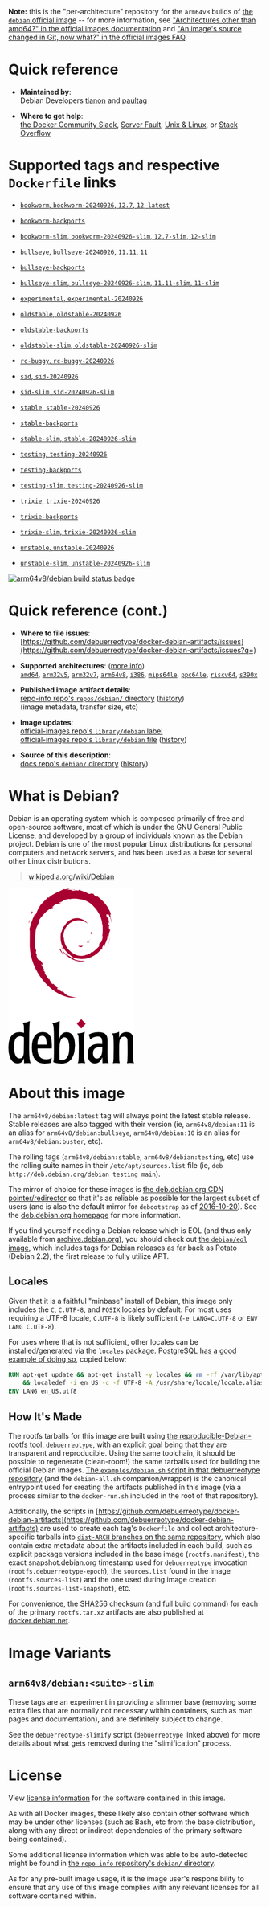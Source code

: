 <!--

********************************************************************************

WARNING:

    DO NOT EDIT "debian/README.md"

    IT IS AUTO-GENERATED

    (from the other files in "debian/" combined with a set of templates)

********************************************************************************

-->

**Note:** this is the "per-architecture" repository for the `arm64v8` builds of [the `debian` official image](https://hub.docker.com/_/debian) -- for more information, see ["Architectures other than amd64?" in the official images documentation](https://github.com/docker-library/official-images#architectures-other-than-amd64) and ["An image's source changed in Git, now what?" in the official images FAQ](https://github.com/docker-library/faq#an-images-source-changed-in-git-now-what).

# Quick reference

-	**Maintained by**:  
	Debian Developers [tianon](https://qa.debian.org/developer.php?login=tianon) and [paultag](https://qa.debian.org/developer.php?login=paultag)

-	**Where to get help**:  
	[the Docker Community Slack](https://dockr.ly/comm-slack), [Server Fault](https://serverfault.com/help/on-topic), [Unix & Linux](https://unix.stackexchange.com/help/on-topic), or [Stack Overflow](https://stackoverflow.com/help/on-topic)

# Supported tags and respective `Dockerfile` links

-	[`bookworm`, `bookworm-20240926`, `12.7`, `12`, `latest`](https://github.com/debuerreotype/docker-debian-artifacts/blob/3be133a78800b544b953c709c08b468892ca26d4/bookworm/Dockerfile)

-	[`bookworm-backports`](https://github.com/debuerreotype/docker-debian-artifacts/blob/3be133a78800b544b953c709c08b468892ca26d4/bookworm/backports/Dockerfile)

-	[`bookworm-slim`, `bookworm-20240926-slim`, `12.7-slim`, `12-slim`](https://github.com/debuerreotype/docker-debian-artifacts/blob/3be133a78800b544b953c709c08b468892ca26d4/bookworm/slim/Dockerfile)

-	[`bullseye`, `bullseye-20240926`, `11.11`, `11`](https://github.com/debuerreotype/docker-debian-artifacts/blob/3be133a78800b544b953c709c08b468892ca26d4/bullseye/Dockerfile)

-	[`bullseye-backports`](https://github.com/debuerreotype/docker-debian-artifacts/blob/3be133a78800b544b953c709c08b468892ca26d4/bullseye/backports/Dockerfile)

-	[`bullseye-slim`, `bullseye-20240926-slim`, `11.11-slim`, `11-slim`](https://github.com/debuerreotype/docker-debian-artifacts/blob/3be133a78800b544b953c709c08b468892ca26d4/bullseye/slim/Dockerfile)

-	[`experimental`, `experimental-20240926`](https://github.com/debuerreotype/docker-debian-artifacts/blob/3be133a78800b544b953c709c08b468892ca26d4/experimental/Dockerfile)

-	[`oldstable`, `oldstable-20240926`](https://github.com/debuerreotype/docker-debian-artifacts/blob/3be133a78800b544b953c709c08b468892ca26d4/oldstable/Dockerfile)

-	[`oldstable-backports`](https://github.com/debuerreotype/docker-debian-artifacts/blob/3be133a78800b544b953c709c08b468892ca26d4/oldstable/backports/Dockerfile)

-	[`oldstable-slim`, `oldstable-20240926-slim`](https://github.com/debuerreotype/docker-debian-artifacts/blob/3be133a78800b544b953c709c08b468892ca26d4/oldstable/slim/Dockerfile)

-	[`rc-buggy`, `rc-buggy-20240926`](https://github.com/debuerreotype/docker-debian-artifacts/blob/3be133a78800b544b953c709c08b468892ca26d4/rc-buggy/Dockerfile)

-	[`sid`, `sid-20240926`](https://github.com/debuerreotype/docker-debian-artifacts/blob/3be133a78800b544b953c709c08b468892ca26d4/sid/Dockerfile)

-	[`sid-slim`, `sid-20240926-slim`](https://github.com/debuerreotype/docker-debian-artifacts/blob/3be133a78800b544b953c709c08b468892ca26d4/sid/slim/Dockerfile)

-	[`stable`, `stable-20240926`](https://github.com/debuerreotype/docker-debian-artifacts/blob/3be133a78800b544b953c709c08b468892ca26d4/stable/Dockerfile)

-	[`stable-backports`](https://github.com/debuerreotype/docker-debian-artifacts/blob/3be133a78800b544b953c709c08b468892ca26d4/stable/backports/Dockerfile)

-	[`stable-slim`, `stable-20240926-slim`](https://github.com/debuerreotype/docker-debian-artifacts/blob/3be133a78800b544b953c709c08b468892ca26d4/stable/slim/Dockerfile)

-	[`testing`, `testing-20240926`](https://github.com/debuerreotype/docker-debian-artifacts/blob/3be133a78800b544b953c709c08b468892ca26d4/testing/Dockerfile)

-	[`testing-backports`](https://github.com/debuerreotype/docker-debian-artifacts/blob/3be133a78800b544b953c709c08b468892ca26d4/testing/backports/Dockerfile)

-	[`testing-slim`, `testing-20240926-slim`](https://github.com/debuerreotype/docker-debian-artifacts/blob/3be133a78800b544b953c709c08b468892ca26d4/testing/slim/Dockerfile)

-	[`trixie`, `trixie-20240926`](https://github.com/debuerreotype/docker-debian-artifacts/blob/3be133a78800b544b953c709c08b468892ca26d4/trixie/Dockerfile)

-	[`trixie-backports`](https://github.com/debuerreotype/docker-debian-artifacts/blob/3be133a78800b544b953c709c08b468892ca26d4/trixie/backports/Dockerfile)

-	[`trixie-slim`, `trixie-20240926-slim`](https://github.com/debuerreotype/docker-debian-artifacts/blob/3be133a78800b544b953c709c08b468892ca26d4/trixie/slim/Dockerfile)

-	[`unstable`, `unstable-20240926`](https://github.com/debuerreotype/docker-debian-artifacts/blob/3be133a78800b544b953c709c08b468892ca26d4/unstable/Dockerfile)

-	[`unstable-slim`, `unstable-20240926-slim`](https://github.com/debuerreotype/docker-debian-artifacts/blob/3be133a78800b544b953c709c08b468892ca26d4/unstable/slim/Dockerfile)

[![arm64v8/debian build status badge](https://img.shields.io/jenkins/s/https/doi-janky.infosiftr.net/job/multiarch/job/arm64v8/job/debian.svg?label=arm64v8/debian%20%20build%20job)](https://doi-janky.infosiftr.net/job/multiarch/job/arm64v8/job/debian/)

# Quick reference (cont.)

-	**Where to file issues**:  
	[https://github.com/debuerreotype/docker-debian-artifacts/issues](https://github.com/debuerreotype/docker-debian-artifacts/issues?q=)

-	**Supported architectures**: ([more info](https://github.com/docker-library/official-images#architectures-other-than-amd64))  
	[`amd64`](https://hub.docker.com/r/amd64/debian/), [`arm32v5`](https://hub.docker.com/r/arm32v5/debian/), [`arm32v7`](https://hub.docker.com/r/arm32v7/debian/), [`arm64v8`](https://hub.docker.com/r/arm64v8/debian/), [`i386`](https://hub.docker.com/r/i386/debian/), [`mips64le`](https://hub.docker.com/r/mips64le/debian/), [`ppc64le`](https://hub.docker.com/r/ppc64le/debian/), [`riscv64`](https://hub.docker.com/r/riscv64/debian/), [`s390x`](https://hub.docker.com/r/s390x/debian/)

-	**Published image artifact details**:  
	[repo-info repo's `repos/debian/` directory](https://github.com/docker-library/repo-info/blob/master/repos/debian) ([history](https://github.com/docker-library/repo-info/commits/master/repos/debian))  
	(image metadata, transfer size, etc)

-	**Image updates**:  
	[official-images repo's `library/debian` label](https://github.com/docker-library/official-images/issues?q=label%3Alibrary%2Fdebian)  
	[official-images repo's `library/debian` file](https://github.com/docker-library/official-images/blob/master/library/debian) ([history](https://github.com/docker-library/official-images/commits/master/library/debian))

-	**Source of this description**:  
	[docs repo's `debian/` directory](https://github.com/docker-library/docs/tree/master/debian) ([history](https://github.com/docker-library/docs/commits/master/debian))

# What is Debian?

Debian is an operating system which is composed primarily of free and open-source software, most of which is under the GNU General Public License, and developed by a group of individuals known as the Debian project. Debian is one of the most popular Linux distributions for personal computers and network servers, and has been used as a base for several other Linux distributions.

> [wikipedia.org/wiki/Debian](https://en.wikipedia.org/wiki/Debian)

![logo](https://raw.githubusercontent.com/docker-library/docs/b449be7df57e9ed9086bb5821bfb5d6cdc5d67a4/debian/logo.png)

# About this image

The `arm64v8/debian:latest` tag will always point the latest stable release. Stable releases are also tagged with their version (ie, `arm64v8/debian:11` is an alias for `arm64v8/debian:bullseye`, `arm64v8/debian:10` is an alias for `arm64v8/debian:buster`, etc).

The rolling tags (`arm64v8/debian:stable`, `arm64v8/debian:testing`, etc) use the rolling suite names in their `/etc/apt/sources.list` file (ie, `deb http://deb.debian.org/debian testing main`).

The mirror of choice for these images is [the deb.debian.org CDN pointer/redirector](https://deb.debian.org) so that it's as reliable as possible for the largest subset of users (and is also the default mirror for `debootstrap` as of [2016-10-20](https://anonscm.debian.org/cgit/d-i/debootstrap.git/commit/?id=9e8bc60ad1ccf3a25ce7890526b70059f3e770de)). See the [deb.debian.org homepage](https://deb.debian.org) for more information.

If you find yourself needing a Debian release which is EOL (and thus only available from [archive.debian.org](http://archive.debian.org)), you should check out [the `debian/eol` image](https://hub.docker.com/r/debian/eol/), which includes tags for Debian releases as far back as Potato (Debian 2.2), the first release to fully utilize APT.

## Locales

Given that it is a faithful "minbase" install of Debian, this image only includes the `C`, `C.UTF-8`, and `POSIX` locales by default. For most uses requiring a UTF-8 locale, `C.UTF-8` is likely sufficient (`-e LANG=C.UTF-8` or `ENV LANG C.UTF-8`).

For uses where that is not sufficient, other locales can be installed/generated via the `locales` package. [PostgreSQL has a good example of doing so](https://github.com/docker-library/postgres/blob/69bc540ecfffecce72d49fa7e4a46680350037f9/9.6/Dockerfile#L21-L24), copied below:

```dockerfile
RUN apt-get update && apt-get install -y locales && rm -rf /var/lib/apt/lists/* \
	&& localedef -i en_US -c -f UTF-8 -A /usr/share/locale/locale.alias en_US.UTF-8
ENV LANG en_US.utf8
```

## How It's Made

The rootfs tarballs for this image are built using [the reproducible-Debian-rootfs tool, `debuerreotype`](https://github.com/debuerreotype/debuerreotype), with an explicit goal being that they are transparent and reproducible. Using the same toolchain, it should be possible to regenerate (clean-room!) the same tarballs used for building the official Debian images. [The `examples/debian.sh` script in that debuerreotype repository](https://github.com/debuerreotype/debuerreotype/blob/master/examples/debian.sh) (and the `debian-all.sh` companion/wrapper) is the canonical entrypoint used for creating the artifacts published in this image (via a process similar to the `docker-run.sh` included in the root of that repository).

Additionally, the scripts in [https://github.com/debuerreotype/docker-debian-artifacts](https://github.com/debuerreotype/docker-debian-artifacts) are used to create each tag's `Dockerfile` and collect architecture-specific tarballs into [`dist-ARCH` branches on the same repository](https://github.com/debuerreotype/docker-debian-artifacts/branches), which also contain extra metadata about the artifacts included in each build, such as explicit package versions included in the base image (`rootfs.manifest`), the exact snapshot.debian.org timestamp used for `debuerreotype` invocation (`rootfs.debuerreotype-epoch`), the `sources.list` found in the image (`rootfs.sources-list`) and the one used during image creation (`rootfs.sources-list-snapshot`), etc.

For convenience, the SHA256 checksum (and full build command) for each of the primary `rootfs.tar.xz` artifacts are also published at [docker.debian.net](https://docker.debian.net/).

# Image Variants

## `arm64v8/debian:<suite>-slim`

These tags are an experiment in providing a slimmer base (removing some extra files that are normally not necessary within containers, such as man pages and documentation), and are definitely subject to change.

See the `debuerreotype-slimify` script (`debuerreotype` linked above) for more details about what gets removed during the "slimification" process.

# License

View [license information](https://www.debian.org/social_contract#guidelines) for the software contained in this image.

As with all Docker images, these likely also contain other software which may be under other licenses (such as Bash, etc from the base distribution, along with any direct or indirect dependencies of the primary software being contained).

Some additional license information which was able to be auto-detected might be found in [the `repo-info` repository's `debian/` directory](https://github.com/docker-library/repo-info/tree/master/repos/debian).

As for any pre-built image usage, it is the image user's responsibility to ensure that any use of this image complies with any relevant licenses for all software contained within.

